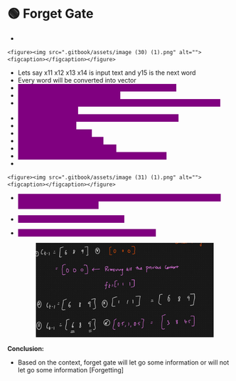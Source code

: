 # 🟢 Forget Gate

*

    <figure><img src=".gitbook/assets/image (30) (1).png" alt=""><figcaption></figcaption></figure>
* Lets say x11 x12 x13 x14 is input text and y15 is the next word
* Every word will be converted into vector
* <mark style="color:purple;background-color:purple;">**Lets say input dimension is 4, dimension of ht-1 be 3**</mark>
* <mark style="color:purple;background-color:purple;">**Then ct-1 will also be 3 dimension**</mark>
* <mark style="color:purple;background-color:purple;">**We will be combining ht-1 and xt and passed to NN (It can have any number of neurons)**</mark>
* <mark style="color:purple;background-color:purple;">**Sigmoid activation is getting applied to each neurons**</mark>
* <mark style="color:purple;background-color:purple;">**This will given us ft**</mark>
* <mark style="color:purple;background-color:purple;">**There will be (1,7) inputs**</mark>
* <mark style="color:purple;background-color:purple;">**So there will be 7X3 weights**</mark>
* <mark style="color:purple;background-color:purple;">**And there will be 1X3 output ⇒ ft**</mark>
* <mark style="color:purple;background-color:purple;">**After that there is a pointwise operation with Ct-1**</mark>
*

    <figure><img src=".gitbook/assets/image (31) (1).png" alt=""><figcaption></figcaption></figure>
* <mark style="color:purple;background-color:purple;">**If Ct-1 = \[6 8 0] and ft = \[0 0 0] ⇒ Then it means complete sentence context has been changed**</mark>
* <mark style="color:purple;background-color:purple;">**If ft = \[1 1 1] ⇒ No change in context**</mark>
*   <mark style="color:purple;background-color:purple;">**If ft = \[0.5 1 0.5] ⇒ So context will be removed**</mark>

    <figure><img src=".gitbook/assets/image (32) (1).png" alt=""><figcaption></figcaption></figure>

**Conclusion:**

* Based on the context, forget gate will let go some information or will not let go some information \[Forgetting]
